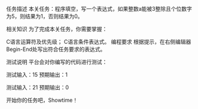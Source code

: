 任务描述
本关任务：程序填空，写一个表达式，如果整数a能被3整除且个位数字为5，则结果为1，否则结果为0。

相关知识
为了完成本关任务，你需要掌握：

C语言运算符及优先级；
C语言条件表达式。
编程要求
根据提示，在右侧编辑器Begin-End处写出符合任务要求的表达式。

测试说明
平台会对你编写的代码进行测试：

测试输入：15
预期输出：1

测试输入：21
预期输出：0

开始你的任务吧，Showtime！